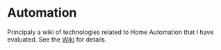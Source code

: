 # Automation

Principaly a wiki of technologies related to Home Automation that I have evaluated. See the [Wiki](https://github.com/johnosbb/Automation/wiki) for details.
